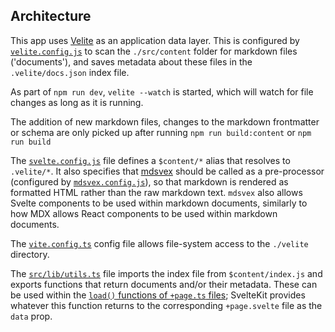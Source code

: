 ## Architecture

This app uses [Velite](https://velite.js.org/) as an application data layer.
This is configured by [`velite.config.js`](./velite.config.js) to scan the `./src/content` folder for markdown files ('documents'), and saves metadata about these files in the `.velite/docs.json` index file.

As part of `npm run dev`, `velite --watch` is started, which will watch for file changes as long as it is running.

The addition of new markdown files, changes to the markdown frontmatter or schema are only picked up after running `npm run build:content` or `npm run build`

The [`svelte.config.js`](svelte.config.js) file defines a `$content/*` alias that resolves to `.velite/*`.
It also specifies that [mdsvex](https://mdsvex.pngwn.io/docs) should be called as a pre-processor (configured by [`mdsvex.config.js`](./mdsvex.config.js)), so that markdown is rendered as formatted HTML rather than the raw markdown text. `mdsvex` also allows Svelte components to be used within markdown documents, similarly to how MDX allows React components to be used within markdown documents.

The [`vite.config.ts`](./vite.config.ts) config file allows file-system access to the `./velite` directory.

The [`src/lib/utils.ts`](./src/lib/utils.ts) file imports the index file from `$content/index.js` and exports functions that return documents and/or their metadata.
These can be used within the [`load()` functions of `+page.ts` files](https://svelte.dev/docs/kit/load#Page-data); SvelteKit provides whatever this function returns to the corresponding `+page.svelte` file as the `data` prop.
